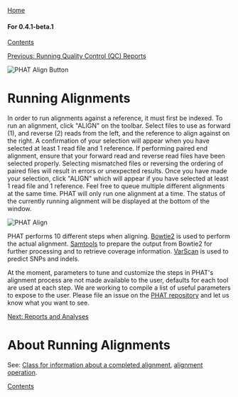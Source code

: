 [Home](https://chgibb.github.io/PHATDocs/)

#### For 0.4.1-beta.1
[Contents](https://chgibb.github.io/PHATDocs/docs/releases/0.4.1-beta.1/home)

[Previous: Running Quality Control (QC) Reports](https://chgibb.github.io/PHATDocs/docs/releases/0.4.1-beta.1/QCReports)

![PHAT Align Button](https://chgibb.github.io//PHATDocs/docs/releases/0.4.1-beta.1/AlignButton.png)

# Running Alignments
In order to run alignments against a reference, it must first be indexed. To run an alignment, click "ALIGN" on the toolbar. Select files to use as forward (1), and reverse (2) reads from the left, and the reference to align against on the right. A confirmation of your selection will appear when you have selected at least 1 read file and 1 reference. If performing paired end alignment, ensure that your forward read and reverse read files have been selected properly. Selecting mismatched files or reversing the ordering of paired files will result in errors or unexpected results. Once you have made your selection, click "ALIGN" which will appear if you have selected at least 1 read file and 1 reference. Feel free to queue multiple different alignments at the same time. PHAT will only run one alignment at a time. The status of the currently running alignment will be displayed at the bottom of the window.

![PHAT Align](https://chgibb.github.io//PHATDocs/docs/releases/0.4.1-beta.1/AlignSelected.png)

PHAT performs 10 different steps when aligning. [Bowtie2](http://bowtie-bio.sourceforge.net/bowtie2/index.shtml) is used to perform the actual alignment. [Samtools](http://www.htslib.org/doc/samtools.html) to prepare the output from Bowtie2 for further processing and to retrieve coverage information. [VarScan](http://dkoboldt.github.io/varscan/) is used to predict SNPs and indels.

At the moment, parameters to tune and customize the steps in PHAT's alignment process are not made available to the user, defaults for each tool are used at each step. We are working to compile a list of useful parameters to expose to the user. Please file an issue on the [PHAT repository](https://github.com/chgibb/PHAT) and let us know what you want to see.

[Next: Reports and Analyses](https://chgibb.github.io/PHATDocs/docs/releases/0.4.1-beta.1/reportsAndAnalyses)

# About Running Alignments
See: [Class for information about a completed alignment](https://github.com/chgibb/PHAT/blob/0.4.1-beta.1/src/req/alignData.ts), [alignment operation](https://github.com/chgibb/PHAT/blob/0.4.1-beta.1/src/req/operations/RunAlignment.ts).

[Contents](https://chgibb.github.io/PHATDocs/docs/releases/0.4.1-beta.1/home)
